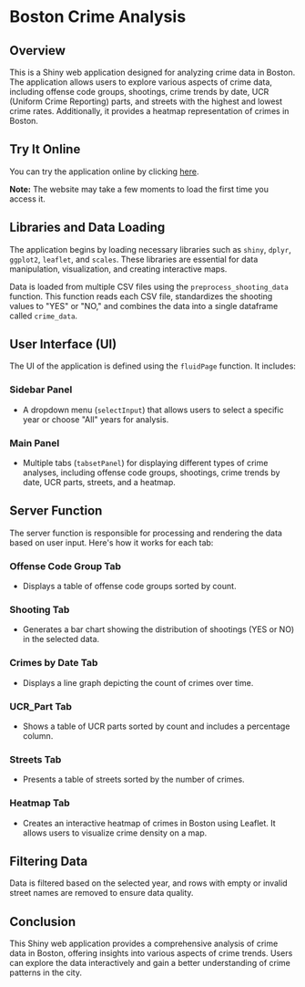 # Boston Crime Analysis

## Overview

This is a Shiny web application designed for analyzing crime data in Boston. The application allows users to explore various aspects of crime data, including offense code groups, shootings, crime trends by date, UCR (Uniform Crime Reporting) parts, and streets with the highest and lowest crime rates. Additionally, it provides a heatmap representation of crimes in Boston.

## Try It Online

You can try the application online by clicking <a href="https://rashid01.shinyapps.io/crime/" target="_blank">here</a>.

**Note:** The website may take a few moments to load the first time you access it.

 
## Libraries and Data Loading

The application begins by loading necessary libraries such as `shiny`, `dplyr`, `ggplot2`, `leaflet`, and `scales`. These libraries are essential for data manipulation, visualization, and creating interactive maps.

Data is loaded from multiple CSV files using the `preprocess_shooting_data` function. This function reads each CSV file, standardizes the shooting values to "YES" or "NO," and combines the data into a single dataframe called `crime_data`.

## User Interface (UI)

The UI of the application is defined using the `fluidPage` function. It includes:

### Sidebar Panel

- A dropdown menu (`selectInput`) that allows users to select a specific year or choose "All" years for analysis.

### Main Panel

- Multiple tabs (`tabsetPanel`) for displaying different types of crime analyses, including offense code groups, shootings, crime trends by date, UCR parts, streets, and a heatmap.

## Server Function

The server function is responsible for processing and rendering the data based on user input. Here's how it works for each tab:

### Offense Code Group Tab

- Displays a table of offense code groups sorted by count.

### Shooting Tab

- Generates a bar chart showing the distribution of shootings (YES or NO) in the selected data.

### Crimes by Date Tab

- Displays a line graph depicting the count of crimes over time.

### UCR_Part Tab

- Shows a table of UCR parts sorted by count and includes a percentage column.

### Streets Tab

- Presents a table of streets sorted by the number of crimes.

### Heatmap Tab

- Creates an interactive heatmap of crimes in Boston using Leaflet. It allows users to visualize crime density on a map.

## Filtering Data

Data is filtered based on the selected year, and rows with empty or invalid street names are removed to ensure data quality.

## Conclusion

This Shiny web application provides a comprehensive analysis of crime data in Boston, offering insights into various aspects of crime trends. Users can explore the data interactively and gain a better understanding of crime patterns in the city.
